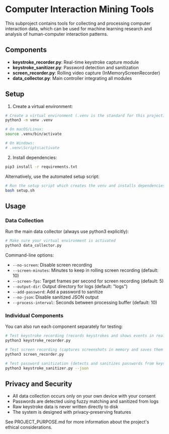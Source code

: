 # Computer Interaction Mining Tools

This subproject contains tools for collecting and processing computer interaction data, which can be used for machine learning research and analysis of human-computer interaction patterns.

## Components

- **keystroke_recorder.py**: Real-time keystroke capture module
- **keystroke_sanitizer.py**: Password detection and sanitization 
- **screen_recorder.py**: Rolling video capture (InMemoryScreenRecorder)
- **data_collector.py**: Main controller integrating all modules

## Setup

1. Create a virtual environment:
```bash
# Create a virtual environment (.venv is the standard for this project)
python3 -m venv .venv

# On macOS/Linux:
source .venv/bin/activate

# On Windows:
# .venv\Scripts\activate
```

2. Install dependencies:
```bash
pip3 install -r requirements.txt
```

Alternatively, use the automated setup script:
```bash
# Run the setup script which creates the venv and installs dependencies
bash setup.sh
```

## Usage

### Data Collection

Run the main data collector (always use python3 explicitly):
```bash
# Make sure your virtual environment is activated
python3 data_collector.py
```

Command-line options:
- `--no-screen`: Disable screen recording
- `--screen-minutes`: Minutes to keep in rolling screen recording (default: 10)
- `--screen-fps`: Target frames per second for screen recording (default: 5)
- `--output-dir`: Output directory for logs (default: "logs")
- `--add-password`: Add a password to sanitize
- `--no-json`: Disable sanitized JSON output
- `--process-interval`: Seconds between processing buffer (default: 10)

### Individual Components

You can also run each component separately for testing:

```bash
# Test keystroke recording (records keystrokes and shows events in real-time)
python3 keystroke_recorder.py

# Test screen recording (captures screenshots in memory and saves them to disk)
python3 screen_recorder.py

# Test password sanitization (detects and sanitizes passwords from keystroke data)
python3 keystroke_sanitizer.py --json
```

## Privacy and Security

- All data collection occurs only on your own device with your consent
- Passwords are detected using fuzzy matching and sanitized from logs
- Raw keystroke data is never written directly to disk
- The system is designed with privacy-preserving features

See PROJECT_PURPOSE.md for more information about the project's ethical considerations.